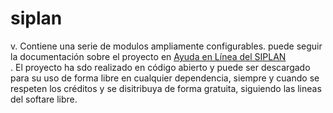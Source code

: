 # siplan
v. Contiene una serie de  modulos ampliamente configurables. puede seguir la documentación sobre el proyecto en
<a href="http://siplan.webzac.net/wiki"> Ayuda en Línea del SIPLAN</a><br>.
El proyecto ha sdo realizado en código abierto y puede ser descargado para su uso de forma libre en cualquier dependencia, siempre y cuando se respeten los créditos y se disitribuya de forma gratuita, siguiendo las lineas del softare libre. 
